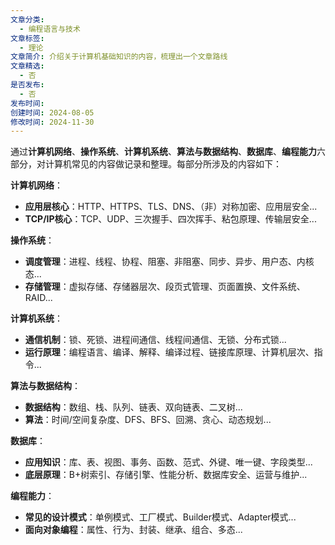 ```yaml
---
文章分类:
  - 编程语言与技术
文章标签:
  - 理论
文章简介: 介绍关于计算机基础知识的内容，梳理出一个文章路线
文章精选:
  - 否
是否发布:
  - 否
发布时间: 
创建时间: 2024-08-05
修改时间: 2024-11-30
---
```


通过**计算机网络**、**操作系统**、**计算机系统**、**算法与数据结构**、**数据库**、**编程能力**六部分，对计算机常见的内容做记录和整理。每部分所涉及的内容如下：

**计算机网络**：

- **应用层核心**：HTTP、HTTPS、TLS、DNS、（非）对称加密、应用层安全...
- **TCP/IP核心**：TCP、UDP、三次握手、四次挥手、粘包原理、传输层安全...

**操作系统**：

- **调度管理**：进程、线程、协程、阻塞、非阻塞、同步、异步、用户态、内核态...
- **存储管理**：虚拟存储、存储器层次、段页式管理、页面置换、文件系统、RAID...

**计算机系统**：

- **通信机制**：锁、死锁、进程间通信、线程间通信、无锁、分布式锁...
- **运行原理**：编程语言、编译、解释、编译过程、链接库原理、计算机层次、指令...

**算法与数据结构**：

- **数据结构**：数组、栈、队列、链表、双向链表、二叉树...
- **算法**：时间/空间复杂度、DFS、BFS、回溯、贪心、动态规划...

**数据库**：

- **应用知识**：库、表、视图、事务、函数、范式、外键、唯一键、字段类型...
- **底层原理**：B+树索引、存储引擎、性能分析、数据库安全、运营与维护...
 
**编程能力**：

- **常见的设计模式**：单例模式、工厂模式、Builder模式、Adapter模式...
- **面向对象编程**：属性、行为、封装、继承、组合、多态...
